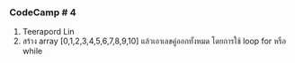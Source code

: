 ### CodeCamp # 4  
1. Teerapord Lin
2. สร้าง array [0,1,2,3,4,5,6,7,8,9,10] แล้วเอาเลขคู่ออกทั้งหมด โดยการใช้ loop for  หรือ while





